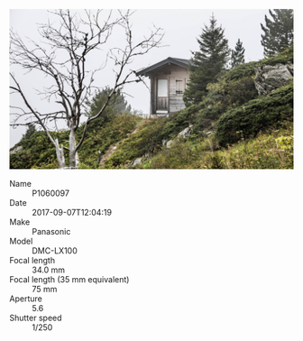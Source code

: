 [![P1060097](/photos/hd/P1060097.jpg)](/photos/full/P1060097.jpg?raw=true)

<dl>
  <dt>Name</dt>
  <dd>P1060097</dd>
  <dt>Date</dt>
  <dd>2017-09-07T12:04:19</dd>
  <dt>Make</dt>
  <dd>Panasonic</dd>
  <dt>Model</dt>
  <dd>DMC-LX100</dd>
  <dt>Focal length</dt>
  <dd>34.0 mm</dd>
  <dt>Focal length (35 mm equivalent)</dt>
  <dd>75 mm</dd>
  <dt>Aperture</dt>
  <dd>5.6</dd>
  <dt>Shutter speed</dt>
  <dd>1/250</dd>
</dl>
